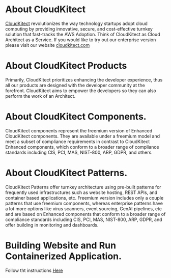 # About CloudKitect
[CloudKitect](https://cloudkitect.com) revolutionizes the way technology startups adopt cloud computing by providing innovative, secure,
and cost-effective turnkey solution that fast-tracks the AWS Adoption.
Think of CloudKitect as Cloud Architect as a Service. If you would like to try out our enterprise version please 
visit our website [cloudkitect.com](https://cloudkitect.com)

# About CloudKitect Products
Primarily, CloudKitect prioritizes enhancing the developer experience,
thus all our products are designed with the developer community at the forefront. CloudKitect aims
to empower the developers so they can also perform the work of an Architect.

# About CloudKitect Components.
CloudKitect components represent the freemium version of Enhanced CloudKitect components.
They are available under a freemium model and meet a subset of compliance requirements in
contrast to CloudKitect Enhanced components, which conform to a broader range of compliance
standards including CIS, PCI, MAS, NIST-800, ARP, GDPR, and others.

# About CloudKitect Patterns.
CloudKitect Patterns offer turnkey architecture using pre-built patterns for
frequently used infrastructures such as website hosting, REST APIs, and container based applications, etc.
Freemium version includes only a couple patterns that use freemium components, whereas enterprise patterns
have a lot more options like virus scanners, event sourcing, GenAI pipelines, etc and are based on
Enhanced components that conform to a broader range of compliance standards including CIS, PCI, MAS, NIST-800, ARP, GDPR, and offer
building in monitoring and dashboards.

# Building Website and Run Containerized Application.
Follow tht instructions [Here](packages/@cloudkitect/components/README.md)

